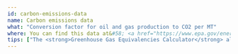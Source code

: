 ```yaml
---
id: carbon-emissions-data
name: Carbon emissions data
what: "Conversion factor for oil and gas production to CO2 per MT"
where: You can find this data at&#58; <a href="https://www.epa.gov/energy/greenhouse-gas-equivalencies-calculator">US EPA Greenhouse Gas Equivalencies Calculator</a> or <a href="https://drive.google.com/drive/folders/1Je48c1ZAT9G4FuccnOQnooQIVO-JGlVp?usp=sharing">Carbon Tracker</a>.  
tips: ["The <strong>Greenhouse Gas Equivalencies Calculator</strong> allows you to convert emissions or energy data to the equivalent amount of carbon dioxide (CO2) emissions from using that amount. The calculator helps you translate abstract measurements into concrete terms you can understand, such as the annual emissions from cars, households, or power plants. This calculator may be useful in communicating your greenhouse gas reduction strategy, reduction targets, or other initiatives aimed at reducing greenhouse gas emissions."]
---
```


